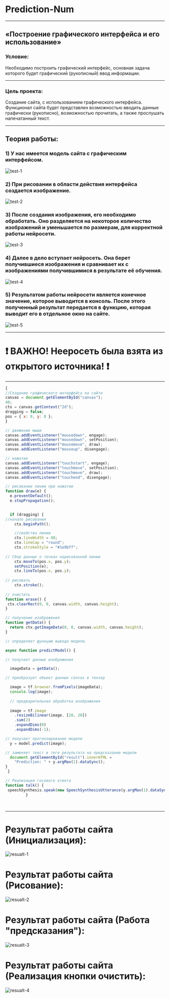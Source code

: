 # Prediction-Num

_______________
## «Построение графического интерфейса и его использование»

### Условие: 
Необходимо построить графический интерфейс, основная задача которого будет графический (рукописный) ввод информации. 
_______
### Цель проекта:
Создание сайта, с использованием графического интерфейса. Функционал сайта будет представлен возможностью вводить данные графически (рукописно), возможностью прочитать, а также прослушать напечатанный текст. 
_______

## Теория работы:
### 1) У нас имеется модель сайта с графическим интерфейсом.
![test-1](https://sun9-41.userapi.com/impg/yxANsie846ewFQ6-V3Fn_JCsTxi7DOnhXs8Sqg/-47aQz2ZL_k.jpg?size=583x403&quality=96&sign=537282b8fc32a43899f6446f7bc785a4&type=album)

### 2) При рисовании в области действия интерфейса создается изображение.
![test-2](https://sun9-82.userapi.com/impg/XxQSEoWafB5DPaI63KK7BMo_Nd91DDq1591wpQ/0_uwcBxe8TQ.jpg?size=986x411&quality=96&sign=98493e444155eb7f0c5039a14050d632&type=album)

### 3) После создания изображения, его необходимо обработать. Оно разделяется на некоторое количество изображений и уменьшается по размерам, для корректной работы нейросети.
![test-3](https://sun9-43.userapi.com/impg/ZiFP7Dg2S11svHK3LCZdaL4jnzZfXWkoFsWXqQ/0idfJFyVAbE.jpg?size=839x321&quality=96&sign=f564f43ee6318ac6421c293b0cbb9ea6&type=album)

### 4) Далее в дело вступает нейросеть. Она берет получившиеся изображения  и сравнивает их с изображениями получившимися в результате её обучения.
![test-4](https://sun9-88.userapi.com/impg/vuk7cNf6KYYvzYY6lLYZ7lOYOV2V_pO3O3WXlg/SQod_zJSzTo.jpg?size=803x258&quality=96&sign=0999db1c779cc9026a504cf6ccf7a490&type=album)

### 5) Результатом работы нейросети является конечное значение, которое выводится в консоль. После этого полученный результат передается в функцию, которая выводит его в отдельное окно на сайте.
![test-5](https://sun9-35.userapi.com/impg/0cPsmnEepQ5Twj39aLCZxXoEaGDeidGqwytKUA/85GHrFQ517I.jpg?size=478x305&quality=96&sign=348a9906ee4a916be2580805964251dd&type=album)
______
# :exclamation: ВАЖНО! Нееросеть была взята из открытого источника! :exclamation: 

_______


```js
{
//Создание графического интерфейса на сайте
canvas = document.getElementById("canvas");
40;
ctx = canvas.getContext("2d");
dragging = false;
pos = { x: 0, y: 0 };
}

// движение мыши
canvas.addEventListener("mousedown", engage);
canvas.addEventListener("mousedown", setPosition);
canvas.addEventListener("mousemove", draw);
canvas.addEventListener("mouseup", disengage);

// нажатие
canvas.addEventListener("touchstart", engage);
canvas.addEventListener("touchmove", setPosition);
canvas.addEventListener("touchmove", draw);
canvas.addEventListener("touchend", disengage);

// рисование линии при нажатии
function draw(e) {
  e.preventDefault();
  e.stopPropagation();

  
  if (dragging) {
//начало рисования
    ctx.beginPath();

    //свойства линии
    ctx.lineWidth = 40;
    ctx.lineCap = "round";
    ctx.strokeStyle = "#1e9bff";
    
// Сбор данных о точках нарисованной линии
    ctx.moveTo(pos.x, pos.y);
    setPosition(e);
    ctx.lineTo(pos.x, pos.y);
 
// рисовать
    ctx.stroke();
 
// очистить
function erase() {
 ctx.clearRect(0, 0, canvas.width, canvas.height);
}

// получение изображения
function getData() {
  return ctx.getImageData(0, 0, canvas.width, canvas.height);
}

// определяет функцию вывода модели.

async function predictModel() {

// получает данные изображения

  imageData = getData();

// преобразует объект данных canvas в тензор

  image = tf.browser.fromPixels(imageData);
  console.log(image);
  
  // предварительная обработка изображения
  
  image = tf.image
    .resizeBilinear(image, [28, 28])
    .sum(2)
    .expandDims(0)
    .expandDims(-1);

// получает прогнозирование модели
  y = model.predict(image);

// заменяет текст в теге результата на предсказание модели
  document.getElementById("result").innerHTML =
    "Prediction: " + y.argMax(1).dataSync();
}
 }
```

```js
// Реализация госового ответа     
function talk() {
 speechSynthesis.speak(new SpeechSynthesisUtterance(y.argMax(1).dataSync())) 
         }
  
 
```

_______________
# Результат работы сайта (Инициализация):
![resualt-1](https://sun9-35.userapi.com/impg/msgQt8XTGb_MjuEV2QG_-yz9cTEWJ8KFWUsqYQ/P_-s208sHQ4.jpg?size=1046x777&quality=96&sign=78ff360b81d4d1a162f3bf7380b635bb&type=album)

# Результат работы сайта (Рисование):
![resualt-2](https://sun9-53.userapi.com/impg/Gu9Yo7CFn1v7ta5iDcCOKt7QLXRmbltaUIWNJA/GOzXRgCFu_Y.jpg?size=1013x788&quality=96&sign=8098035458643308db15a3d1e6e221eb&type=album)

# Результат работы сайта (Работа "предсказания"):
![resualt-3](https://sun9-13.userapi.com/impg/oKRKQ0Q2W4xcQ7p7W3uIHuphjhfUvHBVnYlxDQ/RVBxIxuFyBw.jpg?size=1110x784&quality=96&sign=5aaf74aa2a3d33f8b2d8f84655392451&type=album)

# Результат работы сайта (Реализация кнопки очистить):
![resualt-4](https://sun9-72.userapi.com/impg/hTW-t04iscsOPidOcE644gFaerzgzzCRaFR7Yg/K_5rRV7Fn1c.jpg?size=1121x776&quality=96&sign=2a0f26754c7529fc885266d8892681cf&type=album)
